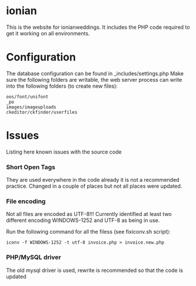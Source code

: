 # ionian

This is the website for ionianweddings. It includes the PHP code required to get it working on all environments.


# Configuration

The database configuration can be found in _includes/settings.php
Make sure the following folders are writable, the web server process can write into the following folders (to create new files):
  
    oos/font/unifont
    _po
    images/imageuploads
    ckeditor/ckfinder/userfiles

# Issues

Listing here known issues with the source code

### Short Open Tags

They are used everywhere in the code already it is not a recommended practice. Changed in a couple of places but not all places were updated.


### File encoding

Not all files are encoded as UTF-8!!! Currently identified at least two different encoding WINDOWS-1252 and UTF-8 as being
in use.

Run the following command for all the filess (see fixiconv.sh script):

    iconv -f WINDOWS-1252 -t utf-8 invoice.php > invoice.new.php


### PHP/MySQL driver

The old mysql driver is used, rewrite is recommended so that the code is updated